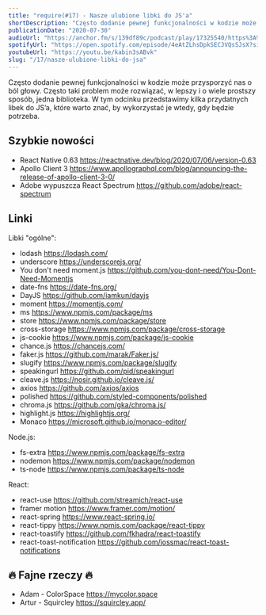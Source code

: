 ```yaml
---
title: "require(#17) - Nasze ulubione libki do JS'a"
shortDescription: "Często dodanie pewnej funkcjonalności w kodzie może przysporzyć nas o ból głowy. Często taki problem może rozwiązać, w lepszy i o wiele prostszy sposób, jedna biblioteka. W tym odcinku przedstawimy kilka przydatnych libek do JS’a, które warto znać, by wykorzystać je wtedy, gdy będzie potrzeba."
publicationDate: "2020-07-30"
audioUrl: "https://anchor.fm/s/139df89c/podcast/play/17325540/https%3A%2F%2Fd3ctxlq1ktw2nl.cloudfront.net%2Fstaging%2F2020-6-30%2F16e8c543-086a-cee2-90d8-62aba95bb2e7.mp3"
spotifyUrl: "https://open.spotify.com/episode/4eAtZLhsDpkSECJVQsSJsX?si=hxAXWUp-Qiuswb8VeD67yA"
youtubeUrl: "https://youtu.be/kabin3sABvk"
slug: "/17/nasze-ulubione-libki-do-jsa"
---
```


Często dodanie pewnej funkcjonalności w kodzie może przysporzyć nas o ból głowy. Często taki problem może rozwiązać, w lepszy i o wiele prostszy sposób, jedna biblioteka. W tym odcinku przedstawimy kilka przydatnych libek do JS’a, które warto znać, by wykorzystać je wtedy, gdy będzie potrzeba.

## Szybkie nowości

- React Native 0.63 https://reactnative.dev/blog/2020/07/06/version-0.63
- Apollo Client 3 https://www.apollographql.com/blog/announcing-the-release-of-apollo-client-3-0/
- Adobe wypuszcza React Spectrum https://github.com/adobe/react-spectrum

## Linki

Libki "ogólne":

- lodash https://lodash.com/
- underscore https://underscorejs.org/
- You don't need moment.js https://github.com/you-dont-need/You-Dont-Need-Momentjs
- date-fns https://date-fns.org/
- DayJS https://github.com/iamkun/dayjs
- moment https://momentjs.com/
- ms https://www.npmjs.com/package/ms
- store https://www.npmjs.com/package/store
- cross-storage https://www.npmjs.com/package/cross-storage
- js-cookie https://www.npmjs.com/package/js-cookie
- chance.js https://chancejs.com/
- faker.js https://github.com/marak/Faker.js/
- slugify https://www.npmjs.com/package/slugify
- speakingurl https://github.com/pid/speakingurl
- cleave.js https://nosir.github.io/cleave.js/
- axios https://github.com/axios/axios
- polished https://github.com/styled-components/polished
- chroma.js https://github.com/gka/chroma.js/
- highlight.js https://highlightjs.org/
- Monaco https://microsoft.github.io/monaco-editor/

Node.js:

- fs-extra https://www.npmjs.com/package/fs-extra
- nodemon https://www.npmjs.com/package/nodemon
- ts-node https://www.npmjs.com/package/ts-node

React:

- react-use https://github.com/streamich/react-use
- framer motion https://www.framer.com/motion/
- react-spring https://www.react-spring.io/
- react-tippy https://www.npmjs.com/package/react-tippy
- react-toastify https://github.com/fkhadra/react-toastify
- react-toast-notification https://github.com/jossmac/react-toast-notifications

## 🔥 Fajne rzeczy 🔥

- Adam - ColorSpace https://mycolor.space
- Artur - Squircley https://squircley.app/
